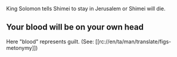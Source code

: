 King Solomon tells Shimei to stay in Jerusalem or Shimei will die.

## Your blood will be on your own head ##

Here "blood" represents guilt. (See: [[rc://en/ta/man/translate/figs-metonymy]])